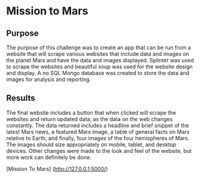 # Mission to Mars
## Purpose
The purpose of this challenge was to create an app that can be run from a website that will scrape various websites that include data and images on the planet Mars and have the data and images displayed. Splinter was used to scrape the websites and beautiful soup was used for the website design and display. A no SQL Mongo database was created to store the data and images for analysis and reporting. 

## Results
The final website includes a button that when clicked will scrape the websites and return updated data, as the data on the web changes constantly. The data returned includes a headline and brief snippet of the latest Mars news, a featured Mars image, a table of general facts on Mars relative to Earth, and finally, four images of the four hemispheres of Mars. The images should size appropriately on mobile, tablet, and desktop devices. Other changes were made to the look and feel of the website, but more work can definitely be done. 

[Mission To Mars] (http://127.0.0.1:5000/)
